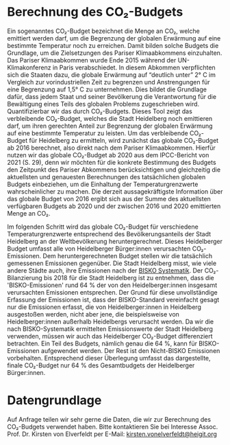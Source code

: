 # Berechnung des CO₂-Budgets

Ein sogenanntes CO₂-Budget bezeichnet die Menge an CO₂, welche emittiert werden darf, um die Begrenzung der globalen Erwärmung auf eine bestimmte Temperatur noch zu erreichen.
Damit bilden solche Budgets die Grundlage, um die Zielsetzungen des Pariser Klimaabkommens einzuhalten.
Das Pariser Klimaabkommen wurde Ende 2015 während der UN-Klimakonferenz in Paris verabschiedet.
In diesem Abkommen verpflichten sich die Staaten dazu, die globale Erwärmung auf “deutlich unter” 2° C im Vergleich zur vorindustriellen Zeit zu begrenzen und Anstrengungen für eine Begrenzung auf 1,5° C zu unternehmen.
Dies bildet die Grundlage dafür, dass jedem Staat und seiner Bevölkerung die Verantwortung für die Bewältigung eines Teils des globalen Problems zugeschrieben wird.
Quantifizierbar wir das durch CO₂-Budgets.
Dieses Tool zeigt das verbleibende CO₂-Budget, welches die Stadt Heidelberg noch emittieren darf, um ihren gerechten Anteil zur Begrenzung der globalen Erwärmung auf eine bestimmte Temperatur zu leisten.
Um das verbleibende CO₂-Budget für Heidelberg zu ermitteln, wird zunächst das globale CO₂-Budget ab 2016 berechnet, also direkt nach dem Pariser Klimaabkommen.
Hierfür nutzen wir das globale CO₂-Budget ab 2020 aus dem IPCC-Bericht von 2021 (S. 29), denn wir möchten für die konkrete Bestimmung des Budgets den Zeitpunkt des Pariser Abkommens berücksichtigen und gleichzeitig die aktuellsten und genauesten Berechnungen des tatsächlichen globalen Budgets einbeziehen, um die Einhaltung der Temperaturgrenzwerte wahrscheinlicher zu machen.
Die derzeit aussagekräftigste Information über das globale Budget von 2016 ergibt sich aus der Summe des aktuellsten verfügbaren Budgets ab 2020 und der zwischen 2016 und 2020 emittierten Menge an CO₂.

Im folgenden Schritt wird das globale CO₂-Budget für verschiedene Temperaturgrenzwerte entsprechend des Bevölkerungsanteils der Stadt Heidelberg an der Weltbevölkerung heruntergerechnet.
Dieses Heidelberger Budget umfasst alle von Heidelberger Bürger:innen verursachten CO₂-Emissionen.
Dem heruntergerechneten Budget stellen wir die tatsächlich gemessenen Emissionen gegenüber.
Die Stadt Heidelberg misst, wie viele andere Städte auch, ihre Emissionen nach der [BISKO Systematik](https://www.kea-bw.de/fileadmin/user_upload/Energiemanagement/Angebote/Beschreibung_der_BISKO-Methodik.pdf).
Der CO₂-Bilanzierung bis 2018 für die Stadt Heidelberg ist zu entnehmen, dass die 'BISKO-Emissionen' rund 64 % der von den Heidelberger:innen insgesamt verursachten Emissionen entsprechen.
Der Grund für diese unvollständige Erfassung der Emissionen ist, dass der BISKO-Standard vereinfacht gesagt nur die Emissionen erfasst, die von Heidelberger:innen in Heidelberg ausgestoßen werden, nicht aber jene, die beispielsweise von Heidelberger:innen außerhalb Heidelbergs verursacht werden.
Da wir die nach BISKO-Systematik ermittelten Emissionswerte der Stadt Heidelberg verwenden, müssen wir auch das Heidelberger CO₂-Budget differenziert betrachten.
Ein Teil des Budgets, nämlich genau die 64 %, kann für BISKO-Emissionen aufgewendet werden.
Der Rest ist den Nicht-BISKO Emissionen vorbehalten.
Entsprechend dieser Überlegung umfasst das dargestellte, finale CO₂-Budget nur 64 % des Gesamtbudgets der Heidelberger Bürger:innen.

# Datengrundlage

Auf Anfrage teilen wir sehr gerne die Daten, die wir zur Berechnung des CO₂-Budgets verwendet haben.
Bitte kontaktieren Sie bei Interesse Assoc. Prof. Dr. Kirsten von Elverfeldt per E-Mail: [kirsten.vonelverfeldt@heigit.org](mailto:kirsten.vonelverfeldt@heigit.org)